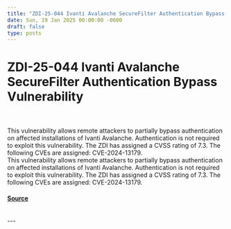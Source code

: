 ```yaml
---
title: "ZDI-25-044 Ivanti Avalanche SecureFilter Authentication Bypass Vulnerability"
date: Sun, 19 Jan 2025 00:00:00 -0600
draft: false
type: posts
---
```

# ZDI-25-044 Ivanti Avalanche SecureFilter Authentication Bypass Vulnerability

<br/>

<br/>
This vulnerability allows remote attackers to partially bypass authentication on affected installations of Ivanti Avalanche. Authentication is not required to exploit this vulnerability. The ZDI has assigned a CVSS rating of 7.3. The following CVEs are assigned: CVE-2024-13179.
<br/>
This vulnerability allows remote attackers to partially bypass authentication on affected installations of Ivanti Avalanche. Authentication is not required to exploit this vulnerability. The ZDI has assigned a CVSS rating of 7.3. The following CVEs are assigned: CVE-2024-13179.

#### [Source](http://www.zerodayinitiative.com/advisories/ZDI-25-044/)

<br/>
---
